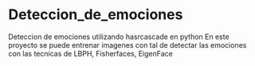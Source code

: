 # Deteccion_de_emociones
Deteccion de emociones utilizando hasrcascade en python
En este proyecto se puede entrenar imagenes con tal de detectar las emociones con las tecnicas de LBPH, Fisherfaces, EigenFace

